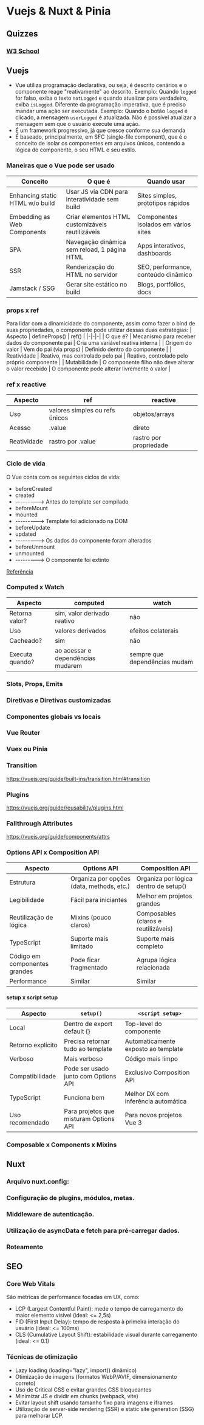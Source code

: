 # Vuejs & Nuxt & Pinia

## Quizzes
### [W3 School](https://www.w3schools.com/vue/vue_quiz.php)

## Vuejs
- Vue utiliza programação declarativa, ou seja, é descrito cenários e o componente reage "reativamente" ao descrito. Exemplo: Quando `logged` for falso, exiba o texto `notLogged` e quando atualizar para verdadeiro, exiba `isLogged`.
Diferente da programação imperativa, que é preciso mandar uma ação ser executada. Exemplo: Quando o botão `logged` é clicado, a mensagem `userLogged` é atualizada. Não é possível atualizar a mensagem sem que o usuário execute uma ação.
- É um framework progressivo, já que cresce conforme sua demanda
- É baseado, principalmente, em SFC (single-file component), que é o conceito de isolar os componentes em arquivos únicos, contendo a lógica do componente, o seu HTML e seu estilo.

### Maneiras que o Vue pode ser usado
| Conceito | O que é | Quando usar |
|-|-|-|
| Enhancing static HTML w/o build | Usar JS via CDN para interatividade sem build | Sites simples, protótipos rápidos |
| Embedding as Web Components | Criar elementos HTML customizáveis reutilizáveis | Componentes isolados em vários sites |
| SPA | Navegação dinâmica sem reload, 1 página HTML | Apps interativos, dashboards |
| SSR | Renderização do HTML no servidor | SEO, performance, conteúdo dinâmico |
| Jamstack / SSG | Gerar site estático no build | Blogs, portfólios, docs |

### props x ref
Para lidar com a dinamicidade do componente, assim como fazer o bind de suas propriedades, o componente pode utilizar dessas duas estratégias:
| Aspecto | defineProps() | ref() |
|-|-|-|
| O que é? | Mecanismo para receber dados do componente pai | Cria uma variável reativa interna |
| Origem do valor | Vem do pai (via props) | Definido dentro do componente |
| Reatividade | Reativo, mas controlado pelo pai | Reativo, controlado pelo próprio componente |
| Mutabilidade | O componente filho não deve alterar o valor recebido | O componente pode alterar livremente o valor |

### ref x reactive
| Aspecto | ref | reactive |
|-|-|-|
| Uso | valores simples ou refs únicos | objetos/arrays |
| Acesso | .value | direto |
| Reatividade | rastro por .value | rastro por propriedade |

### Ciclo de vida
O Vue conta com os seguintes ciclos de vida:
- beforeCreated
- created
- ---------> Antes do template ser compilado
- beforeMount
- mounted
- ---------> Template foi adicionado na DOM
- beforeUpdate
- updated
- ---------> Os dados do componente foram alterados
- beforeUnmount
- unmounted
- ---------> O componente foi extinto

[Referência](https://vuejs.org/guide/essentials/lifecycle.html)

### Computed x Watch
| Aspecto | computed | watch |
|-|-|-|
| Retorna valor? | sim, valor derivado reativo | não |
| Uso | valores derivados | efeitos colaterais |
| Cacheado? | sim | não |
| Executa quando? | ao acessar e dependências mudarem | sempre que dependências mudam |

### Slots, Props, Emits

### Diretivas e Diretivas customizadas

### Componentes globais vs locais

### Vue Router

### Vuex ou Pinia

### Transition
https://vuejs.org/guide/built-ins/transition.html#transition

### Plugins
https://vuejs.org/guide/reusability/plugins.html

### Fallthrough Attributes
https://vuejs.org/guide/components/attrs

### Options API x Composition API
| Aspecto | Options API | Composition API |
|-|-|-|
| Estrutura| Organiza por opções (data, methods, etc.)| Organiza por lógica dentro de setup() |
| Legibilidade| Fácil para iniciantes| Melhor em projetos grandes |
| Reutilização de lógica| Mixins (pouco claros)| Composables (claros e reutilizáveis) |
| TypeScript| Suporte mais limitado| Suporte mais completo |
| Código em componentes grandes| Pode ficar fragmentado| Agrupa lógica relacionada |
| Performance| Similar| Similar |

#### setup x script setup
| Aspecto | `setup()` | `<script setup>` |
|-|-|-|
| Local | Dentro de export default {} | Top-level do componente |
| Retorno explícito | Precisa retornar tudo ao template | Automaticamente exposto ao template |
| Verboso | Mais verboso | Código mais limpo |
| Compatibilidade | Pode ser usado junto com Options API | Exclusivo Composition API |
| TypeScript | Funciona bem | Melhor DX com inferência automática |
| Uso recomendado | Para projetos que misturam Options API | Para novos projetos Vue 3 |

### Composable x Components x Mixins

## Nuxt
### Arquivo nuxt.config:

### Configuração de plugins, módulos, metas.

### Middleware de autenticação.

### Utilização de asyncData e fetch para pré-carregar dados.

### Roteamento

## SEO

### Core Web Vitals
São métricas de performance focadas em UX, como:
- LCP (Largest Contentful Paint): mede o tempo de carregamento do maior elemento visível (ideal: <= 2,5s)
- FID (First Input Delay): tempo de resposta à primeira interação do usuário (ideal: <= 100ms)
- CLS (Cumulative Layout Shift): estabilidade visual durante carregamento (ideal: <= 0.1)

### Técnicas de otimização
- Lazy loading (loading="lazy", import() dinâmico)
- Otimização de imagens (formatos WebP/AVIF, dimensionamento correto)
- Uso de Critical CSS e evitar grandes CSS bloqueantes
- Minimizar JS e dividir em chunks (webpack, vite)
- Evitar layout shift usando tamanho fixo para imagens e iframes
- Utilização de server-side rendering (SSR) e static site generation (SSG) para melhorar LCP.

<!-- JavaScript
Revise:
ES6+:
Arrow functions, spread/rest, destructuring.
Promises, async/await.
Classes e modules.
Event Loop e Call Stack (como JS gerencia tarefas assíncronas).
Manipulação de DOM.
Debounce e throttle
    debounce é uma estratégia de adiar um processo por um período de tempo a partir de uma ação. Por exemplo, esperar o usuário parar de digitar (0.5s após o último input) para executar a validação do campo.
    throttle é a estratégia de limitar a quantidade de vezes que um processo é executado em um determinado período de tempo. Por exemplo, trackear o movimento do mouse do usuário (a cada 0.5s pegar a posição x e y do mouse) sem travar a aplicação.
Diferenciar null, undefined, NaN.

TypeScript
Você deve:
Entender tipagens básicas: string, number, boolean, any, unknown, void, never.
Diferença entre interface e type.
Union Types (string | number).
Generic types (<T>).
Inferência e type narrowing.
Usar enums e tuples.
Configuração básica do tsconfig.json -->